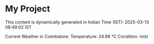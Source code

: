 # My Project

This content is dynamically generated in Indian Time (IST): 2025-03-13 08:49:02 IST


Current Weather in Coimbatore:
Temperature: 24.88 °C
Condition: mist
